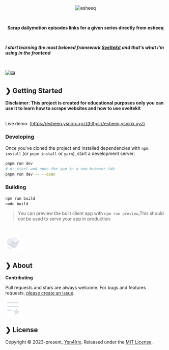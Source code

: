 <p align="center">
 <img width="400px" src="https://res.cloudinary.com/ydevcloud/image/upload/v1688314005/YsnIrix/uaqw3nssint6ornhfv77.svg" align="center" alt="esheeq" />
</p>

<br>

<p align="center">
  <b>Scrap dailymotion episodes links for a given series directly from esheeq
  </b>
</p>

<br>

**_I start learning the most beloved framework [Sveltekit](https://kit.svelte.dev) and that's what i'm using in the frontend_**

<br>

![📟](https://res.cloudinary.com/ydevcloud/image/upload/v1656874185/asm9cp84cbuuqmarw9wq.png)

## ❯ Getting Started

<b>
 Disclaimer: This project is created for educational purposes only you can use it to learn how to scrape websites and how to use sveltekit <br> <br>
</b>

Live demo: [https://esheeq.ysnirix.xyz](https://esheeq.ysnirix.xyz)

### Developing

Once you've cloned the project and installed dependencies with `npm install` (or `pnpm install` or `yarn`), start a development server:

```bash
pnpm run dev
# or start and open the app in a new browser tab
pnpm run dev -- --open
```

### Building

```bash
npm run build
node build
```

> You can preview the built client app with `npm run preview`,This should _not_ be used to serve your app in production.

<br>

![🙌](https://raw.githubusercontent.com/ahmadawais/stuff/master/images/git/connect.png)

## ❯ About

<summary><strong>Contributing</strong></summary>

Pull requests and stars are always welcome. For bugs and features requests, [please create an issue](../../issues/new).

![📃](https://raw.githubusercontent.com/ahmadawais/stuff/master/images/git/license.png)

## ❯ License

Copyright © 2023-present, [Ysn4Irix](https://github.com/Ysn4Irix).
Released under the [MIT License](LICENSE).
